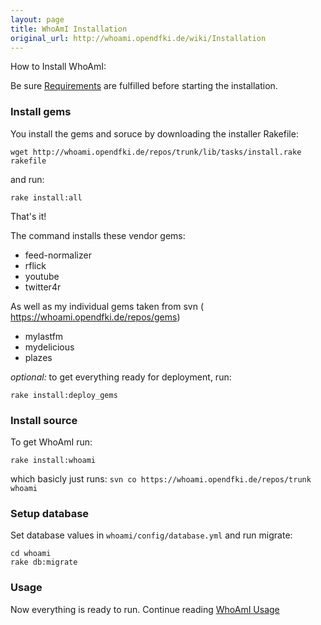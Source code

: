 ```yaml
---
layout: page
title: WhoAmI Installation
original_url: http://whoami.opendfki.de/wiki/Installation
---
```


How to Install WhoAmI:

Be sure [Requirements](/whoami/requirements.html) are fulfilled before starting the installation.

### Install gems

You install the gems and soruce by downloading the installer Rakefile:

```
wget http://whoami.opendfki.de/repos/trunk/lib/tasks/install.rake rakefile
```

and run:

```
rake install:all
```

That's it!

The command installs these vendor gems:

  * feed-normalizer
  * rflick
  * youtube
  * twitter4r

As well as my individual gems taken from svn (​https://whoami.opendfki.de/repos/gems)

  * mylastfm
  * mydelicious
  * plazes

*optional:* to get everything ready for deployment, run:

```
rake install:deploy_gems
```

### Install source

To get WhoAmI run:

```
rake install:whoami
```

which basicly just runs: `svn co ​https://whoami.opendfki.de/repos/trunk whoami`

### Setup database

Set database values in `whoami/config/database.yml` and run migrate:

```
cd whoami
rake db:migrate
```

### Usage

Now everything is ready to run. Continue reading [WhoAmI Usage](/whoami/usage.html)
